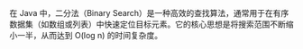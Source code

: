 在 Java 中，二分法（Binary Search）是一种高效的查找算法，通常用于在有序数据集（如数组或列表）中快速定位目标元素。它的核心思想是将搜索范围不断缩小一半，从而达到 O(log n) 的时间复杂度。